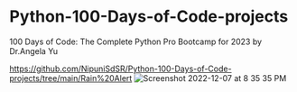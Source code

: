 # Python-100-Days-of-Code-projects
100 Days of Code: The Complete Python Pro Bootcamp for 2023 by Dr.Angela Yu



https://github.com/NipuniSdSR/Python-100-Days-of-Code-projects/tree/main/Rain%20Alert
![Screenshot 2022-12-07 at 8 35 35 PM](https://user-images.githubusercontent.com/81766272/206353248-ac19f055-b04b-4ea5-bb09-110150d942a2.jpeg)
